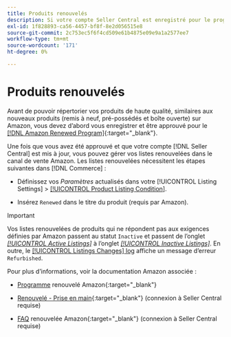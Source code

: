```yaml
---
title: Produits renouvelés
description: Si votre compte Seller Central est enregistré pour le programme renouvelé, vous pouvez gérer vos listes renouvelées dans Amazon Sales Channel.
exl-id: 1f828893-ca56-4457-bf8f-8e2d056515e8
source-git-commit: 2c753ec5f6f4cd509e61b4875e09e9a1a2577ee7
workflow-type: tm+mt
source-wordcount: '171'
ht-degree: 0%

---
```


# Produits renouvelés

Avant de pouvoir répertorier vos produits de haute qualité, similaires aux nouveaux produits (remis à neuf, pré-possédés et boîte ouverte) sur Amazon, vous devez d’abord vous enregistrer et être approuvé pour le [[!DNL Amazon Renewed Program]](https://sell.amazon.com/programs/renewed.html){:target=&quot;_blank&quot;}.

Une fois que vous avez été approuvé et que votre compte [!DNL Seller Central] est mis à jour, vous pouvez gérer vos listes renouvelées dans le canal de vente Amazon. Les listes renouvelées nécessitent les étapes suivantes dans [!DNL Commerce] :

- Définissez vos _Paramètres_ actualisés dans votre [!UICONTROL Listing Settings] > [[!UICONTROL Product Listing Condition]](./product-listing-condition.md).

- Insérez `Renewed` dans le titre du produit (requis par Amazon).

>[!IMPORTANT]
>
>Vos listes renouvelées de produits qui ne répondent pas aux exigences définies par Amazon passent au statut `Inactive` et passent de l’onglet *[[!UICONTROL Active Listings]](./active-listings.md)* à l’onglet *[[!UICONTROL Inactive Listings]](./inactive-listings.md)*. En outre, le [[!UICONTROL Listings Changes] log](./listing-changes-log.md) affiche un message d’erreur `Refurbished`.

Pour plus d’informations, voir la documentation Amazon associée :

- [Programme](https://sell.amazon.com/programs/renewed.html) renouvelé Amazon{:target=&quot;_blank&quot;}

- [Renouvelé - Prise en main](https://sellercentral.amazon.com/gp/help/help.html/?itemID=201648580){:target=&quot;_blank&quot;} (connexion à Seller Central requise)

- [FAQ](https://sellercentral.amazon.com/gp/help/help.html?itemID=202190060) renouvelée Amazon{:target=&quot;_blank&quot;} (connexion à Seller Central requise)
